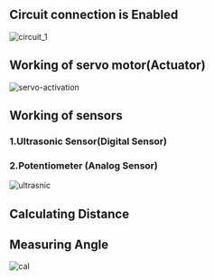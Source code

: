 ## Circuit connection is Enabled
![circuit_1](https://user-images.githubusercontent.com/82749120/157224724-79eabbc7-07ac-4e69-bc2c-0b9d694dad17.png)

## Working of servo motor(Actuator)

![servo-activation](https://user-images.githubusercontent.com/82749120/157225096-1857c00e-8c5d-4cef-91bd-f413128fb9a5.png)


## Working of sensors 
### 1.Ultrasonic Sensor(Digital Sensor)
### 2.Potentiometer (Analog Sensor)

![ultrasnic](https://user-images.githubusercontent.com/82749120/157225301-e88213a1-6ab7-486f-aeb8-35f0f418b888.png)


## Calculating Distance 

## Measuring Angle

![cal](https://user-images.githubusercontent.com/82749120/157225515-e1d2136a-25ae-4a4f-98c4-4ce5d4a4b6fa.png)



